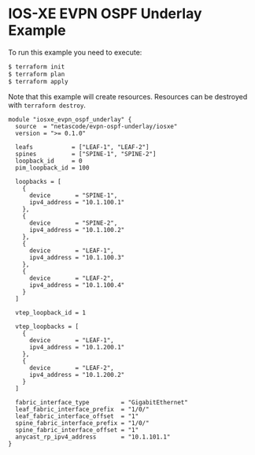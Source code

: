 <!-- BEGIN_TF_DOCS -->
# IOS-XE EVPN OSPF Underlay Example

To run this example you need to execute:

```bash
$ terraform init
$ terraform plan
$ terraform apply
```

Note that this example will create resources. Resources can be destroyed with `terraform destroy`.

```hcl
module "iosxe_evpn_ospf_underlay" {
  source  = "netascode/evpn-ospf-underlay/iosxe"
  version = ">= 0.1.0"

  leafs           = ["LEAF-1", "LEAF-2"]
  spines          = ["SPINE-1", "SPINE-2"]
  loopback_id     = 0
  pim_loopback_id = 100

  loopbacks = [
    {
      device       = "SPINE-1",
      ipv4_address = "10.1.100.1"
    },
    {
      device       = "SPINE-2",
      ipv4_address = "10.1.100.2"
    },
    {
      device       = "LEAF-1",
      ipv4_address = "10.1.100.3"
    },
    {
      device       = "LEAF-2",
      ipv4_address = "10.1.100.4"
    }
  ]

  vtep_loopback_id = 1

  vtep_loopbacks = [
    {
      device       = "LEAF-1",
      ipv4_address = "10.1.200.1"
    },
    {
      device       = "LEAF-2",
      ipv4_address = "10.1.200.2"
    }
  ]

  fabric_interface_type         = "GigabitEthernet"
  leaf_fabric_interface_prefix  = "1/0/"
  leaf_fabric_interface_offset  = "1"
  spine_fabric_interface_prefix = "1/0/"
  spine_fabric_interface_offset = "1"
  anycast_rp_ipv4_address       = "10.1.101.1"
}
```
<!-- END_TF_DOCS -->